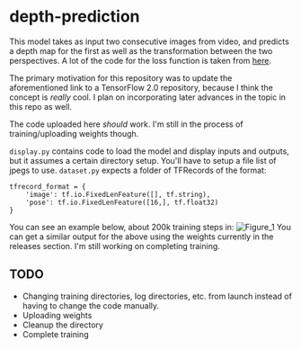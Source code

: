 # depth-prediction

This model takes as input two consecutive images from video, and predicts a depth map for the first as well as the transformation between the two perspectives.
A lot of the code for the loss function is taken from [here](https://github.com/google-research/google-research/tree/master/depth_from_video_in_the_wild).

The primary motivation for this repository was to update the aforementioned link to a TensorFlow 2.0 repository, because I think the concept is _really_ cool. I plan on incorporating later advances in the topic in this repo as well.

The code uploaded here *should* work. I'm still in the process of training/uploading weights though.

`display.py` contains code to load the model and display inputs and outputs, but it assumes a certain directory setup. You'll have to setup a file list of jpegs to use.
`dataset.py` expects a folder of TFRecords of the format:
```
tfrecord_format = {
    'image': tf.io.FixedLenFeature([], tf.string),  
    'pose': tf.io.FixedLenFeature([16,], tf.float32)
}
```

You can see an example below, about 200k training steps in:
![Figure_1](https://user-images.githubusercontent.com/37962780/155933053-917de86a-1a96-4258-b5f5-ddb24b8810bd.png)
You can get a similar output for the above using the weights currently in the releases section. I'm still working on completing training.



## TODO
- Changing training directories, log directories, etc. from launch instead of having to change the code manually.
- Uploading weights
- Cleanup the directory
- Complete training
